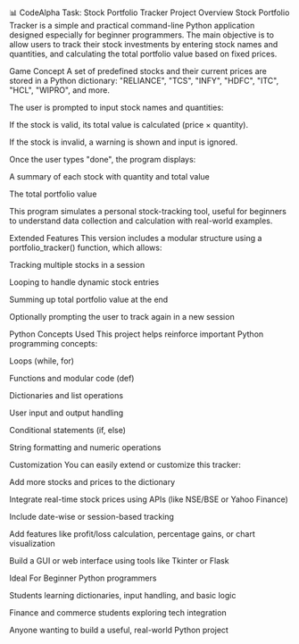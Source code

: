 📊 CodeAlpha Task: Stock Portfolio Tracker
Project Overview
Stock Portfolio Tracker is a simple and practical command-line Python application designed especially for beginner programmers. The main objective is to allow users to track their stock investments by entering stock names and quantities, and calculating the total portfolio value based on fixed prices.

Game Concept
A set of predefined stocks and their current prices are stored in a Python dictionary:
"RELIANCE", "TCS", "INFY", "HDFC", "ITC", "HCL", "WIPRO", and more.

The user is prompted to input stock names and quantities:

If the stock is valid, its total value is calculated (price × quantity).

If the stock is invalid, a warning is shown and input is ignored.

Once the user types "done", the program displays:

A summary of each stock with quantity and total value

The total portfolio value

This program simulates a personal stock-tracking tool, useful for beginners to understand data collection and calculation with real-world examples.

Extended Features
This version includes a modular structure using a portfolio_tracker() function, which allows:

Tracking multiple stocks in a session

Looping to handle dynamic stock entries

Summing up total portfolio value at the end

Optionally prompting the user to track again in a new session

Python Concepts Used
This project helps reinforce important Python programming concepts:

Loops (while, for)

Functions and modular code (def)

Dictionaries and list operations

User input and output handling

Conditional statements (if, else)

String formatting and numeric operations

Customization
You can easily extend or customize this tracker:

Add more stocks and prices to the dictionary

Integrate real-time stock prices using APIs (like NSE/BSE or Yahoo Finance)

Include date-wise or session-based tracking

Add features like profit/loss calculation, percentage gains, or chart visualization

Build a GUI or web interface using tools like Tkinter or Flask

Ideal For
Beginner Python programmers

Students learning dictionaries, input handling, and basic logic

Finance and commerce students exploring tech integration

Anyone wanting to build a useful, real-world Python project
